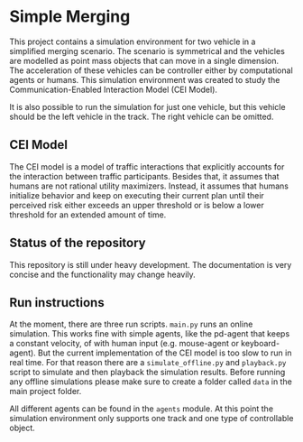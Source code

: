 # Simple Merging
This project contains a simulation environment for two vehicle in a simplified merging scenario. The scenario is symmetrical and the vehicles are 
modelled as point mass objects that can move in a single dimension. The acceleration of these vehicles can be controller either by computational agents or 
humans. This simulation environment was created to study the Communication-Enabled Interaction Model (CEI Model). 

It is also possible to run the simulation for just one vehicle, but this vehicle should be the left vehicle in the track. The right vehicle can be omitted. 

## CEI Model
The CEI model is a model of traffic interactions that explicitly accounts for the interaction between traffic participants. Besides that, it assumes that 
humans are not rational utility maximizers. Instead, it assumes that humans initialize behavior and keep on executing their current plan until their 
perceived risk either exceeds an upper threshold or is below a lower threshold for an extended amount of time.

## Status of the repository
This repository is still under heavy development. The documentation is very concise and the functionality may change heavily. 

## Run instructions
At the moment, there are three run scripts. `main.py` runs an online simulation. This works fine with simple agents, like the pd-agent that keeps a constant 
velocity, of with human input (e.g. mouse-agent or keyboard-agent). But the current implementation of the CEI model is too slow to run in real time. For 
that reason there are a `simulate_offline.py` and `playback.py` script to simulate and then playback the simulation results. Before running any offline 
simulations please make sure to create a folder called `data` in the main project folder.

All different agents can be found in the `agents` module. At this point the simulation environment only supports one track and one type of controllable object. 
